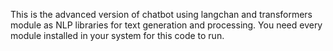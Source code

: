This is the advanced version of chatbot using langchan and transformers module as NLP libraries for text generation and processing.
You need every module installed in your system for this code to run.
